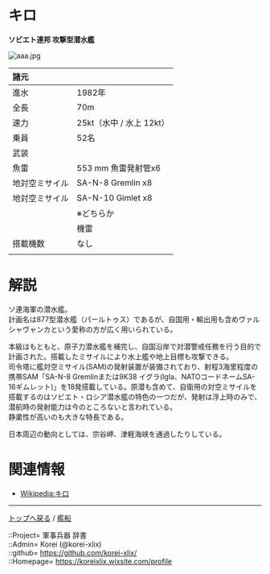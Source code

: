 # キロ
**ソビエト連邦 攻撃型潜水艦**

![aaa.jpg](https://bn02pap001files.storage.live.com/y4mRuXLGFxlvrvz78WG2Nuv5CUah23TMrtBs9hdoHCgH7Q2tqdZA26FM2mLd9H9qtvhw_Q1IZtgTaAMiQOsvBdZC0VTgCLzX8cXqvVCo5G-omeLvDv5s9AIH2CSSq-RQ_k1fjVvEqDP_ixQn0ItcSgjlXvapIArMlWSm1Vg9XvRgXt2FIKX1JnLqimSU87hjOHx?width=640&height=960&cropmode=none)  
  


|諸元  |  |
|:--|:--|
|進水  |1982年  |
|全長  |70m  |
|速力  |25kt（水中 / 水上 12kt）  |
|乗員  |52名  |
|武装  |  |
|魚雷  |553 mm 魚雷発射管x6  |
|地対空ミサイル  |SA-N-8 Gremlin x8  |
|地対空ミサイル  |SA-N-10 Gimlet x8  |
||※どちらか  |
||機雷  |
|搭載機数  |なし  |
||  |


# 解説
ソ連海軍の潜水艦。  
計画名は877型潜水艦（パールトゥス）であるが、自国用・輸出用も含めヴァルシャヴャンカという愛称の方が広く用いられている。  
  
本級はもともと、原子力潜水艦を補完し、自国沿岸で対潜警戒任務を行う目的で計画された。搭載したミサイルにより水上艦や地上目標も攻撃できる。  
司令塔に艦対空ミサイル(SAM)の発射装置が装備されており、射程3海里程度の携帯SAM「SA-N-8 Gremlinまたは9K38 イグラ(Igla、NATOコードネームSA-16ギムレット)」を18発搭載している。原潜も含めて、自衛用の対空ミサイルを搭載するのはソビエト・ロシア潜水艦の特色の一つだが、発射は浮上時のみで、潜航時の発射能力は今のところないと言われている。  
静粛性が高いのも大きな特長である。  
  
日本周辺の動向としては、宗谷岬、津軽海峡を通過したりしている。  



# 関連情報
* [Wikipedia:キロ](https://ja.wikipedia.org/wiki/%E3%82%AD%E3%83%AD%E5%9E%8B%E6%BD%9C%E6%B0%B4%E8%89%A6)


***
[トップへ戻る](/readme.md) / [艦船](/ship/readme.md)  
  
::Project= 軍事兵器 辞書  
::Admin= Korei (@korei-xlix)  
::github= https://github.com/korei-xlix/  
::Homepage= https://koreixlix.wixsite.com/profile  
